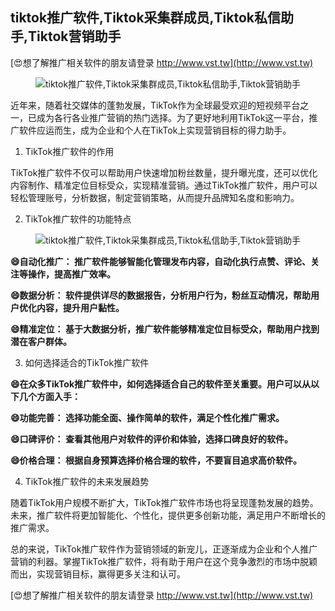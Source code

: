 ## **tiktok推广软件,Tiktok采集群成员,Tiktok私信助手,Tiktok营销助手**

[😍想了解推广相关软件的朋友请登录 http://www.vst.tw](http://www.vst.tw)

 <center><img src="https://vst.tw/MP4/tuiguang/png/6.png" alt="tiktok推广软件,Tiktok采集群成员,Tiktok私信助手,Tiktok营销助手"></center>

近年来，随着社交媒体的蓬勃发展，TikTok作为全球最受欢迎的短视频平台之一，已成为各行各业推广营销的热门选择。为了更好地利用TikTok这一平台，推广软件应运而生，成为企业和个人在TikTok上实现营销目标的得力助手。

1. TikTok推广软件的作用

TikTok推广软件不仅可以帮助用户快速增加粉丝数量，提升曝光度，还可以优化内容制作、精准定位目标受众，实现精准营销。通过TikTok推广软件，用户可以轻松管理账号，分析数据，制定营销策略，从而提升品牌知名度和影响力。

2. TikTok推广软件的功能特点

 <center><img src="https://vst.tw/MP4/tuiguang/png/0.png" alt="tiktok推广软件,Tiktok采集群成员,Tiktok私信助手,Tiktok营销助手"></center>

**😄自动化推广： 推广软件能够智能化管理发布内容，自动化执行点赞、评论、关注等操作，提高推广效率。**

**😄数据分析： 软件提供详尽的数据报告，分析用户行为，粉丝互动情况，帮助用户优化内容，提升用户黏性。**

**😄精准定位： 基于大数据分析，推广软件能够精准定位目标受众，帮助用户找到潜在客户群体。**

3. 如何选择适合的TikTok推广软件

**😄在众多TikTok推广软件中，如何选择适合自己的软件至关重要。用户可以从以下几个方面入手：**

**😄功能完善： 选择功能全面、操作简单的软件，满足个性化推广需求。**

**😄口碑评价： 查看其他用户对软件的评价和体验，选择口碑良好的软件。**

**😄价格合理： 根据自身预算选择价格合理的软件，不要盲目追求高价软件。**

4. TikTok推广软件的未来发展趋势

随着TikTok用户规模不断扩大，TikTok推广软件市场也将呈现蓬勃发展的趋势。未来，推广软件将更加智能化、个性化，提供更多创新功能，满足用户不断增长的推广需求。

总的来说，TikTok推广软件作为营销领域的新宠儿，正逐渐成为企业和个人推广营销的利器。掌握TikTok推广软件，将有助于用户在这个竞争激烈的市场中脱颖而出，实现营销目标，赢得更多关注和认可。

[😍想了解推广相关软件的朋友请登录 http://www.vst.tw](http://www.vst.tw)



